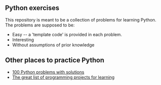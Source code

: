 ## Python exercises

This repository is meant to be a collection of problems for learning Python.
The problems are supposed to be:

* Easy -- a 'template code' is provided in each problem.
* Interesting
* Without assumptions of prior knowledge 


## Other places to practice Python

* [100 Python problems with solutions](https://github.com/zhiwehu/Python-programming-exercises/blob/master/100%2B%20Python%20challenging%20programming%20exercises.txt)
* [The great list of programming projects for learning](https://github.com/tuvtran/project-based-learning)
